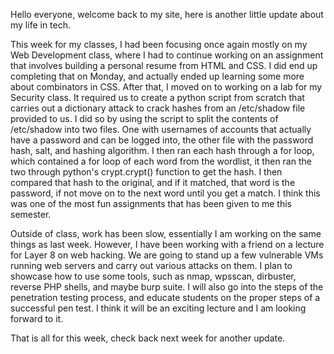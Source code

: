 Hello everyone, welcome back to my site, here is another little update about my life in tech.

This week for my classes, I had been focusing once again mostly on my Web Development class, where I had to continue working on an assignment that involves building a personal resume from HTML and CSS. I did end up completing that on Monday, and actually ended up learning some more about combinators in CSS. After that, I moved on to working on a lab for my Security class. It required us to create a python script from scratch that carries out a dictionary attack to crack hashes from an /etc/shadow file provided to us. I did so by using the script to split the contents of /etc/shadow into two files. One with usernames of accounts that actually have a password and can be logged into, the other file with the password hash, salt, and hashing algorithm. I then ran each hash through a for loop, which contained a for loop of each word from the wordlist, it then ran the two through python's crypt.crypt() function to get the hash. I then compared that hash to the original, and if it matched, that word is the password, if not move on to the next word until you get a match. I think this was one of the most fun assignments that has been given to me this semester. 

Outside of class, work has been slow, essentially I am working on the same things as last week. However, I have been working with a friend on a lecture for Layer 8 on web hacking. We are going to stand up a few vulnerable VMs running web servers and carry out various attacks on them. I plan to showcase how to use some tools, such as nmap, wpsscan, dirbuster, reverse PHP shells, and maybe burp suite. I will also go into the steps of the penetration testing process, and educate students on the proper steps of a successful pen test. I think it will be an exciting lecture and I am looking forward to it.

That is all for this week, check back next week for another update.